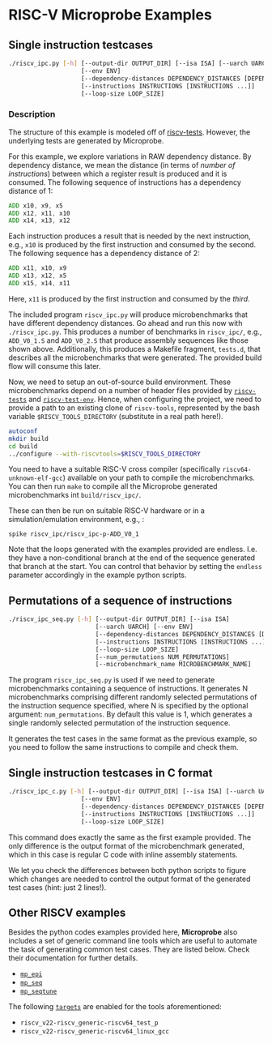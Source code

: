 # RISC-V Microprobe Examples

## Single instruction testcases

```bash
./riscv_ipc.py [-h] [--output-dir OUTPUT_DIR] [--isa ISA] [--uarch UARCH]
                    [--env ENV]
                    [--dependency-distances DEPENDENCY_DISTANCES [DEPENDENCY_DISTANCES ...]]
                    [--instructions INSTRUCTIONS [INSTRUCTIONS ...]]
                    [--loop-size LOOP_SIZE]

```

### Description 

The structure of this example is modeled off of [riscv-tests](https://github.com/riscv/riscv-tests).
However, the underlying tests are generated by Microprobe.

For this example, we explore variations in RAW dependency distance.
By dependency distance, we mean the distance (in terms of _number of instructions_) between 
which a register result is produced and it is consumed.
The following sequence of instructions has a dependency distance of 1:

```asm
ADD x10, x9, x5
ADD x12, x11, x10
ADD x14, x13, x12
```

Each instruction produces a result that is needed by the next instruction, e.g., `x10` is 
produced by the first instruction and consumed by the second.
The following sequence has a dependency distance of 2:

```asm
ADD x11, x10, x9
ADD x13, x12, x5
ADD x15, x14, x11
```

Here, `x11` is produced by the first instruction and consumed by the _third_.

The included program `riscv_ipc.py` will produce microbenchmarks that have different 
dependency distances.  Go ahead and run this now with `./riscv_ipc.py`.
This produces a number of benchmarks in `riscv_ipc/`, e.g., `ADD_V0_1.S` and `ADD_V0_2.S` 
that produce assembly sequences like those shown above.  Additionally, this produces a
Makefile fragment, `tests.d`, that describes all the microbenchmarks that were generated.
The provided build flow will consume this later.

Now, we need to setup an out-of-source build environment.
These microbenchmarks depend on a number of header files provided by 
[`riscv-tests`](https://github.com/riscv/riscv-tests) and [`riscv-test-env`](https://github.com/riscv/riscv-test-env).
Hence, when configuring the project, we need to provide a path to an existing
clone of `riscv-tools`, represented by the bash variable `$RISCV_TOOLS_DIRECTORY`
(substitute in a real path here!).

```bash
autoconf
mkdir build
cd build
../configure --with-riscvtools=$RISCV_TOOLS_DIRECTORY
```

You need to have a suitable RISC-V cross compiler (specifically `riscv64-unknown-elf-gcc`)
available on your path to compile the microbenchmarks.  You can then run `make` to
compile all the Microprobe generated microbenchmarks int `build/riscv_ipc/`.

These can then be run on suitable RISC-V hardware or in a simulation/emulation environment, e.g., :

```
spike riscv_ipc/riscv_ipc-p-ADD_V0_1
```

Note that the loops generated with the examples provided are endless. I.e.
they have a non-conditional branch at the end of the sequence generated that
branch at the start. You can control that behavior by setting the `endless` 
parameter accordingly in the example python scripts.

## Permutations of a sequence of instructions

```bash
./riscv_ipc_seq.py [-h] [--output-dir OUTPUT_DIR] [--isa ISA]
                        [--uarch UARCH] [--env ENV]
                        [--dependency-distances DEPENDENCY_DISTANCES [DEPENDENCY_DISTANCES ...]]
                        [--instructions INSTRUCTIONS [INSTRUCTIONS ...]]
                        [--loop-size LOOP_SIZE]
                        [--num_permutations NUM_PERMUTATIONS]
                        [--microbenchmark_name MICROBENCHMARK_NAME]

```

The program `riscv_ipc_seq.py` is used if we need to generate microbenchmarks containing a 
sequence of instructions. It generates N microbenchmarks comprising different randomly
selected permutations of the instruction sequence specified, where N is specified by the 
optional argument: `num_permutations`. By default this value is 1, which generates a single
randomly selected permutation of the instruction sequence.

It generates the test cases in the same format as the previous example, so you 
need to follow the same instructions to compile and check them.
 
## Single instruction testcases in C format

```bash
./riscv_ipc_c.py [-h] [--output-dir OUTPUT_DIR] [--isa ISA] [--uarch UARCH]
                    [--env ENV]
                    [--dependency-distances DEPENDENCY_DISTANCES [DEPENDENCY_DISTANCES ...]]
                    [--instructions INSTRUCTIONS [INSTRUCTIONS ...]]
                    [--loop-size LOOP_SIZE]

```

This command does exactly the same as the first example provided. The only
difference is the output format of the microbenchmark generated, which in
this case is regular C code with inline assembly statements.

We let you check the differences between both python scripts to figure
which changes are needed to control the output format of the generated
test cases (hint: just 2 lines!). 

## Other RISCV examples

Besides the python codes examples provided here, **Microprobe** also
includes a set of generic command line tools which are useful to
automate the task of generating common test cases. They are listed 
below. Check their documentation for further details.

- [`mp_epi`](https://ibm.github.io/microprobe/tools_mp_epi.html)
- [`mp_seq`](https://ibm.github.io/microprobe/tools_mp_seq.html)
- [`mp_seqtune`](https://ibm.github.io/microprobe/tools_mp_seqtune.html)

The following [`targets`](https://ibm.github.io/microprobe/tools_target_definition.html)
are enabled for the tools aforementioned:

- `riscv_v22-riscv_generic-riscv64_test_p`
- `riscv_v22-riscv_generic-riscv64_linux_gcc`
